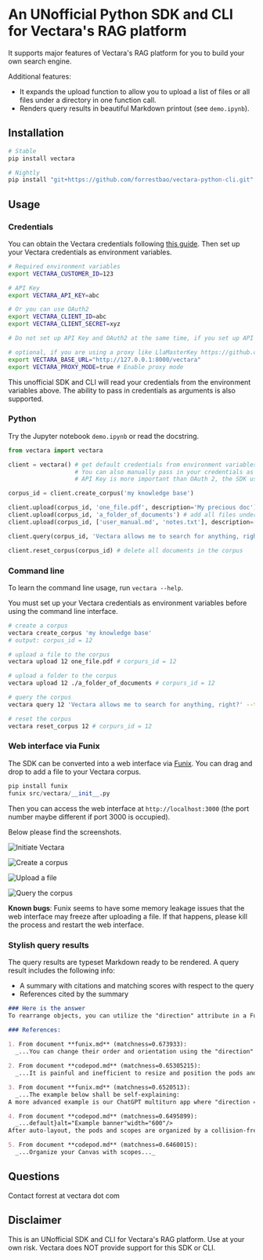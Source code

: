 # An UNofficial Python SDK and CLI for Vectara's RAG platform

It supports major features of Vectara's RAG platform for you to build your own search engine.

Additional features:

* It expands the upload function to allow you to upload a list of files or all files under a directory in one function call.
* Renders query results in beautiful Markdown printout (see `demo.ipynb`).

## Installation

```bash
# Stable
pip install vectara

# Nightly
pip install "git+https://github.com/forrestbao/vectara-python-cli.git"
```

## Usage

### Credentials

You can obtain the Vectara credentials following [this guide](https://docs.vectara.com/docs/learn/authentication/oauth-2).
Then set up your Vectara credentials as environment variables.

```bash
# Required environment variables
export VECTARA_CUSTOMER_ID=123

# API Key
export VECTARA_API_KEY=abc

# Or you can use OAuth2
export VECTARA_CLIENT_ID=abc
export VECTARA_CLIENT_SECRET=xyz

# Do not set up API Key and OAuth2 at the same time, if you set up API Key and OAuth2 at the same time, we will only use the API Key.

# optional, if you are using a proxy like LlaMasterKey https://github.com/TexteaInc/LlaMasterKey/
export VECTARA_BASE_URL="http://127.0.0.1:8000/vectara"
export VECTARA_PROXY_MODE=true # Enable proxy mode
```

This unofficial SDK and CLI will read your credentials from the environment variables above. The ability to pass in credentials as arguments is also supported.

### Python

Try the Jupyter notebook `demo.ipynb` or read the docstring.

```python
from vectara import vectara

client = vectara() # get default credentials from environment variables 
                   # You can also manually pass in your credentials as arguments
                   # API Key is more important than OAuth 2, the SDK uses the API Key first, if not then fall back to OAuth2.

corpus_id = client.create_corpus('my knowledge base')

client.upload(corpus_id, 'one_file.pdf', description='My precious doc')  # add one file to the corpus 
client.upload(corpus_id, 'a_folder_of_documents') # add all files under a folder to the corpus
client.upload(corpus_id, ['user_manual.md', 'notes.txt'], description=['user manual', 'my memory']) # add a list of files to the corpus

client.query(corpus_id, 'Vectara allows me to search for anything, right?', top_k=5) # query the corpus for top 5 answers

client.reset_corpus(corpus_id) # delete all documents in the corpus
```

### Command line

To learn the command line usage, run `vectara --help`.

You must set up your Vectara credentials as environment variables before using the command line interface.

```bash
# create a corpus
vectara create_corpus 'my knowledge base'
# output: corpus_id = 12

# upload a file to the corpus
vectara upload 12 one_file.pdf # corpurs_id = 12

# upload a folder to the corpus
vectara upload 12 ./a_folder_of_documents # corpurs_id = 12

# query the corpus
vectara query 12 'Vectara allows me to search for anything, right?' --top_k=5  # corpurs_id = 12

# reset the corpus
vectara reset_corpus 12 # corpurs_id = 12
```

### Web interface via Funix

The SDK can be converted into a web interface via [Funix](http://funix.io). You can drag and drop to add a file to your Vectara corpus.

```python
pip install funix
funix src/vectara/__init__.py 
```

Then you can access the web interface at `http://localhost:3000` (the port number maybe different if port 3000 is occupied).

Below please find the screenshots.

![Initiate Vectara](./screenshots/initiate.png)

![Create a corpus](./screenshots/create_corpus.png)

![Upload a file](./screenshots/upload.gif)

![Query the corpus](./screenshots/query.png)

**Known bugs**: Funix seems to have some memory leakage issues that the web interface may freeze after uploading a file. If that happens, please kill the process and restart the web interface.

### Stylish query results

The query results are typeset Markdown ready to be rendered. A query result includes the following info:

* A summary with citations and matching scores with respect to the query
* References cited by the summary

```markdown
### Here is the answer
To rearrange objects, you can utilize the "direction" attribute in a Funix decorator [1]. Manually resizing and positioning objects can be a tedious and inefficient process [2]. Another approach is to use a collision-free algorithm for auto-layout, where scopes will be resized to fit the objects inside [4]. An example of arranging objects in a column-reverse direction can be seen in the ChatGPT multiturn app [3]. Additionally, organizing your canvas with scopes can help in rearranging objects effectively [5]. Remember to experiment with these methods to find the best arrangement for your specific needs.

### References:
    
1. From document **funix.md** (matchness=0.673933):
  _...You can change their order and orientation using the "direction" attribute in a Funix decorator...._

2. From document **codepod.md** (matchness=0.65305215):
  _...It is painful and inefficient to resize and position the pods and scopes manually...._

3. From document **funix.md** (matchness=0.6520513):
  _...The example below shall be self-explaining:
A more advanced example is our ChatGPT multiturn app where "direction = "column-reverse"" so the message you type stays at the bottom...._

4. From document **codepod.md** (matchness=0.6495899):
  _...default}alt="Example banner"width="600"/>
After auto-layout, the pods and scopes are organized by a collision-free algorithm, and the scopes will be resized to fit the pods inside...._

5. From document **codepod.md** (matchness=0.6460015):
  _...Organize your Canvas with scopes..._
```

## Questions

Contact forrest at vectara dot com

## Disclaimer

This is an UNofficial SDK and CLI for Vectara's RAG platform.
Use at your own risk.
Vectara does NOT provide support for this SDK or CLI.
